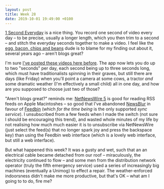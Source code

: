 ```yaml
---
layout: post
title: Week 28
date: 2019-10-01 19:49:00 +0100
---
```


[1 Second Everyday](https://1se.co/) is a nice thing.
You record one second of video every day – to be precise, usually a longer length, which you then trim to a second – and stitch the everyday seconds together to make a video.
I feel like the [egg, bacon, chips and beans](https://russelldavies.typepad.com/eggbaconchipsandbeans/) dude is to blame for my finding out about it, several years ago – aren't blogs great?

I'm sure [I've posted these videos here before](/2019/03/january-and-february-2019).
The app now lets you do up to two "seconds" per day, each second being up to three seconds long, which must have traditionalists spinning in their graves, but still there are days (like Friday) when you'll point a camera at some cows, a tractor _and_ some dramatic weather (I'm effectively a small child) all in one day, and how are you supposed to choose just two of those?

"Aren't blogs great?" reminds me: [NetNewsWire 5](https://ranchero.com/netnewswire/) is good for reading RSS feeds on Apple Macintoshes – so good that I've abandoned [NewsBlur](https://newsblur.com) in favour of [Feedbin](https://feedbin.com/) (which _for the time being_ is the only supported _sync service_).
I unsubscribed from a few feeds when I made the switch (not sure I should be encouraging this trend), and wasted whole minutes of my life by not realising how much much easier it is to unsubscribe via NetNewsWire (just select the feed(s) that no longer spark joy and press the backspace key) than using the Feedbin web interface (which is a lovely web interface, but still a web interface).

But what happened this week?
It was a gusty and wet, such that an an electrical cable became detached from our roof – miraculously, the electricity continued to flow – and some men from the distribution network operator (truly the fifth emergency service) used a series of increasingly big machines (eventually a Unimog) to effect a repair.
The weather-enforced indoorsness didn't make me more productive, but that's OK – what am I going to to do, fire me?
